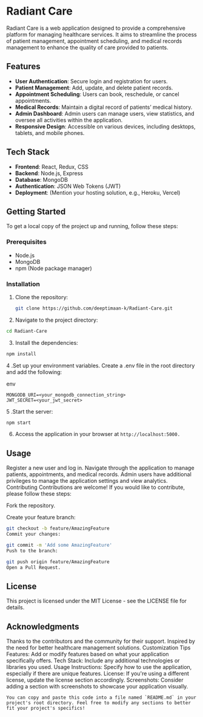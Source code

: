 # Radiant Care

Radiant Care is a web application designed to provide a comprehensive platform for managing healthcare services. It aims to streamline the process of patient management, appointment scheduling, and medical records management to enhance the quality of care provided to patients.

## Features

- **User Authentication**: Secure login and registration for users.
- **Patient Management**: Add, update, and delete patient records.
- **Appointment Scheduling**: Users can book, reschedule, or cancel appointments.
- **Medical Records**: Maintain a digital record of patients’ medical history.
- **Admin Dashboard**: Admin users can manage users, view statistics, and oversee all activities within the application.
- **Responsive Design**: Accessible on various devices, including desktops, tablets, and mobile phones.

## Tech Stack

- **Frontend**: React, Redux, CSS
- **Backend**: Node.js, Express
- **Database**: MongoDB
- **Authentication**: JSON Web Tokens (JWT)
- **Deployment**: (Mention your hosting solution, e.g., Heroku, Vercel)

## Getting Started

To get a local copy of the project up and running, follow these steps:

### Prerequisites

- Node.js
- MongoDB
- npm (Node package manager)

### Installation

1. Clone the repository:

   ```bash
   git clone https://github.com/deeptimaan-k/Radiant-Care.git
   ```
2. Navigate to the project directory:
 ```bash
cd Radiant-Care
```
3. Install the dependencies:

```bash
npm install
```
4 .Set up your environment variables. Create a .env file in the root directory and add the following:

env
```
MONGODB_URI=<your_mongodb_connection_string>
JWT_SECRET=<your_jwt_secret>
```
5 .Start the server:
```bash
npm start
```
6. Access the application in your browser at ```http://localhost:5000.```


## Usage

Register a new user and log in.
Navigate through the application to manage patients, appointments, and medical records.
Admin users have additional privileges to manage the application settings and view analytics.
Contributing
Contributions are welcome! If you would like to contribute, please follow these steps:

Fork the repository.

Create your feature branch:

```bash
git checkout -b feature/AmazingFeature
Commit your changes:
```
```bash
git commit -m 'Add some AmazingFeature'
Push to the branch:
```
```bash
git push origin feature/AmazingFeature
Open a Pull Request.
```
## License
This project is licensed under the MIT License - see the LICENSE file for details.

## Acknowledgments
Thanks to the contributors and the community for their support.
Inspired by the need for better healthcare management solutions.
Customization Tips
Features: Add or modify features based on what your application specifically offers.
Tech Stack: Include any additional technologies or libraries you used.
Usage Instructions: Specify how to use the application, especially if there are unique features.
License: If you're using a different license, update the license section accordingly.
Screenshots: Consider adding a section with screenshots to showcase your application visually.
```
You can copy and paste this code into a file named `README.md` in your project's root directory. Feel free to modify any sections to better fit your project's specifics!
```



